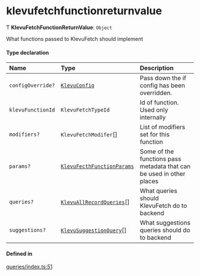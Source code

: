# klevufetchfunctionreturnvalue
      
Ƭ **KlevuFetchFunctionReturnValue**: `Object`

What functions passed to KlevuFetch should implement

#### Type declaration

| Name | Type | Description |
| :------ | :------ | :------ |
| `configOverride?` | [`KlevuConfig`](classes/KlevuConfig.md) | Pass down the if config has been overridden. |
| `klevuFunctionId` | `KlevuFetchTypeId` | Id of function. Used only internally |
| `modifiers?` | `KlevuFetchModifer`[] | List of modifiers set for this function |
| `params?` | [`KlevuFecthFunctionParams`](klevufecthfunctionparams.md) | Some of the functions pass metadata that can be used in other places |
| `queries?` | [`KlevuAllRecordQueries`](klevuallrecordqueries.md)[] | What queries should KlevuFetch do to backend |
| `suggestions?` | [`KlevuSuggestionQuery`](klevusuggestionquery.md)[] | What suggestions queries should do to backend |

#### Defined in

[queries/index.ts:51](https://github.com/klevultd/frontend-sdk/blob/4665e27/packages/klevu-core/src/queries/index.ts#L51)


